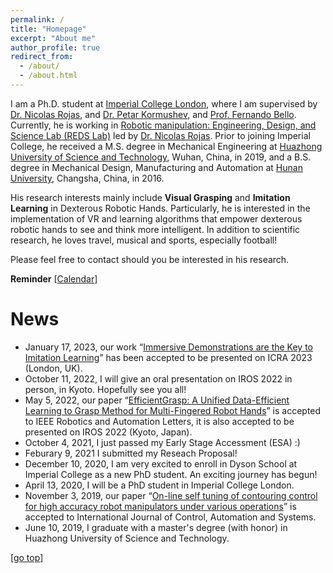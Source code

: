 ```yaml
---
permalink: /
title: "Homepage"
excerpt: "About me"
author_profile: true
redirect_from: 
  - /about/
  - /about.html
---
```


I am a Ph.D. student at [Imperial College London](https://www.imperial.ac.uk/), where I am supervised by [Dr. Nicolas Rojas](https://www.imperial.ac.uk/people/n.rojas), and [Dr. Petar Kormushev](https://www.imperial.ac.uk/people/p.kormushev), and [Prof. Fernando Bello](https://www.imperial.ac.uk/people/f.bello). Currently, he is working in [Robotic manipulation: Engineering, Design, and Science Lab (REDS Lab)](https://www.imperial.ac.uk/reds-lab) led by [Dr. Nicolas Rojas](https://www.imperial.ac.uk/people/n.rojas). Prior to joining Imperial College, he received a M.S. degree in Mechanical Engineering at [Huazhong University of Science and Technology](https://www.hust.edu.cn/), Wuhan, China, in 2019, and a B.S. degree in Mechanical Design, Manufacturing and Automation at [Hunan University](https://www.hnu.edu.cn/), Changsha, China, in 2016.

His research interests mainly include **Visual Grasping** and **Imitation Learning** in Dexterous Robotic Hands. Particularly, he is interested in the implementation of VR and learning algorithms that empower dexterous robotic hands to see and think more intelligent. In addition to scientific research, he loves travel, musical and sports, especially football!

Please feel free to contact should you be interested in his research.

**Reminder** [[Calendar](http://ras.papercept.net/conferences/scripts/start.pl)] 

News
===  
* January 17, 2023, our work “[Immersive Demonstrations are the Key to Imitation Learning](https://arxiv.org/abs/2301.09157)” has been accepted to be presented on ICRA 2023 (London, UK).
* October 11, 2022, I will give an oral presentation on IROS 2022 in person, in Kyoto. Hopefully see you all!
* May 5, 2022, our paper “[EfficientGrasp: A Unified Data-Efficient Learning to Grasp Method for Multi-Fingered Robot Hands](https://arxiv.org/abs/2206.15159)” is accepted to IEEE Robotics and Automation Letters, it is also accepted to be presented on IROS 2022 (Kyoto, Japan).
* October 4, 2021, I just passed my Early Stage Accessment (ESA) :) 
* Feburary 9, 2021 I submitted my Reseach Proposal!
* December 10, 2020, I am very excited to enroll in Dyson School at Imperial College as a new PhD student. An exciting journey has begun!
* April 13, 2020, I will be a PhD student in Imperial College London.
* November 3, 2019, our paper “[On-line self tuning of contouring control for high accuracy robot manipulators under various operations](https://link.springer.com/article/10.1007/s12555-019-0110-9)” is accepted to International Journal of Control, Automation and Systems.
* June 10, 2019, I graduate with a master's degree (with honor) in Huazhong University of Science and Technology.


[[go top](https://colin-kelinli.github.io/)]  
